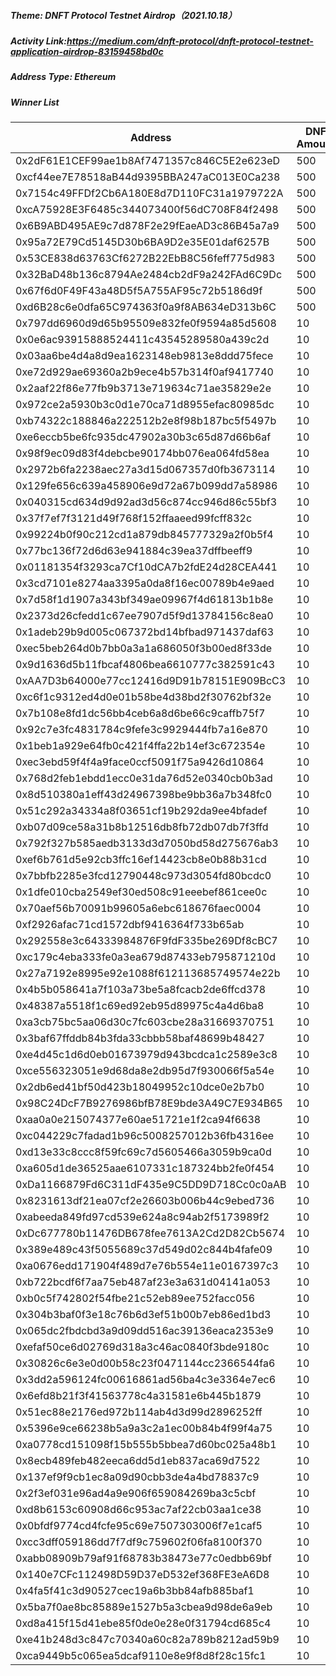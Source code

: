 ##### Theme: DNFT Protocol Testnet Airdrop（2021.10.18）

##### Activity Link:https://medium.com/dnft-protocol/dnft-protocol-testnet-application-airdrop-83159458bd0c

##### Address Type: Ethereum

##### Winner List

| Address                                    | DNF Amount |
| ------------------------------------------ | ---------- |
| 0x2dF61E1CEF99ae1b8Af7471357c846C5E2e623eD | 500        |
| 0xcf44ee7E78518aB44d9395BBA247aC013E0Ca238 | 500        |
| 0x7154c49FFDf2Cb6A180E8d7D110FC31a1979722A | 500        |
| 0xcA75928E3F6485c344073400f56dC708F84f2498 | 500        |
| 0x6B9ABD495AE9c7d878F2e29fEaeAD3c86B45a7a9 | 500        |
| 0x95a72E79Cd5145D30b6BA9D2e35E01daf6257B   | 500        |
| 0x53CE838d63763Cf6272B22EbB8C56feff775d983 | 500        |
| 0x32BaD48b136c8794Ae2484cb2dF9a242FAd6C9Dc | 500        |
| 0x67f6d0F49F43a48D5f5A755AF95c72b5186d9f   | 500        |
| 0xd6B28c6e0dfa65C974363f0a9f8AB634eD313b6C | 500        |
| 0x797dd6960d9d65b95509e832fe0f9594a85d5608 | 10         |
| 0x0e6ac93915888524411c43545289580a439c2d   | 10         |
| 0x03aa6be4d4a8d9ea1623148eb9813e8ddd75fece | 10         |
| 0xe72d929ae69360a2b9ece4b57b314f0af9417740 | 10         |
| 0x2aaf22f86e77fb9b3713e719634c71ae35829e2e | 10         |
| 0x972ce2a5930b3c0d1e70ca71d8955efac80985dc | 10         |
| 0xb74322c188846a222512b2e8f98b187bc5f5497b | 10         |
| 0xe6eccb5be6fc935dc47902a30b3c65d87d66b6af | 10         |
| 0x98f9ec09d83f4debcbe90174bb076ea064fd58ea | 10         |
| 0x2972b6fa2238aec27a3d15d067357d0fb3673114 | 10         |
| 0x129fe656c639a458906e9d72a67b099dd7a58986 | 10         |
| 0x040315cd634d9d92ad3d56c874cc946d86c55bf3 | 10         |
| 0x37f7ef7f3121d49f768f152ffaaeed99fcff832c | 10         |
| 0x99224b0f90c212cd1a879db845777329a2f0b5f4 | 10         |
| 0x77bc136f72d6d63e941884c39ea37dffbeeff9   | 10         |
| 0x01181354f3293ca7Cf10dCA7b2fdE24d28CEA441 | 10         |
| 0x3cd7101e8274aa3395a0da8f16ec00789b4e9aed | 10         |
| 0x7d58f1d1907a343bf349ae09967f4d61813b1b8e | 10         |
| 0x2373d26cfedd1c67ee7907d5f9d13784156c8ea0 | 10         |
| 0x1adeb29b9d005c067372bd14bfbad971437daf63 | 10         |
| 0xec5beb264d0b7bb0a3a1a686050f3b00ed8f33de | 10         |
| 0x9d1636d5b11fbcaf4806bea6610777c382591c43 | 10         |
| 0xAA7D3b64000e77cc12416d9D91b78151E909BcC3 | 10         |
| 0xc6f1c9312ed4d0e01b58be4d38bd2f30762bf32e | 10         |
| 0x7b108e8fd1dc56bb4ceb6a8d6be66c9caffb75f7 | 10         |
| 0x92c7e3fc4831784c9fefe3c9929444fb7a16e870 | 10         |
| 0x1beb1a929e64fb0c421f4ffa22b14ef3c672354e | 10         |
| 0xec3ebd59f4f4a9face0ccf5091f75a9426d10864 | 10         |
| 0x768d2feb1ebdd1ecc0e31da76d52e0340cb0b3ad | 10         |
| 0x8d510380a1eff43d24967398be9bb36a7b348fc0 | 10         |
| 0x51c292a34334a8f03651cf19b292da9ee4bfadef | 10         |
| 0xb07d09ce58a31b8b12516db8fb72db07db7f3ffd | 10         |
| 0x792f327b585aedb3133d3d7050bd58d275676ab3 | 10         |
| 0xef6b761d5e92cb3ffc16ef14423cb8e0b88b31cd | 10         |
| 0x7bbfb2285e3fcd12790448c973d3054fd80bcdc0 | 10         |
| 0x1dfe010cba2549ef30ed508c91eeebef861cee0c | 10         |
| 0x70aef56b70091b99605a6ebc618676faec0004   | 10         |
| 0xf2926afac71cd1572dbf9416364f733b65ab     | 10         |
| 0x292558e3c64333984876F9fdF335be269Df8cBC7 | 10         |
| 0xc179c4eba333fe0a3ea679d87433eb795871210d | 10         |
| 0x27a7192e8995e92e1088f612113685749574e22b | 10         |
| 0x4b5b058641a7f103a73be5a8fcacb2de6ffcd378 | 10         |
| 0x48387a5518f1c69ed92eb95d89975c4a4d6ba8   | 10         |
| 0xa3cb75bc5aa06d30c7fc603cbe28a31669370751 | 10         |
| 0x3baf67ffddb84b3fda33cbbb58baf48699b48427 | 10         |
| 0xe4d45c1d6d0eb01673979d943bcdca1c2589e3c8 | 10         |
| 0xce556323051e9d68da8e2db95d7f930066f5a54e | 10         |
| 0x2db6ed41bf50d423b18049952c10dce0e2b7b0   | 10         |
| 0x98C24DcF7B9276986bfB78E9bde3A49C7E934B65 | 10         |
| 0xaa0a0e215074377e60ae51721e1f2ca94f6638   | 10         |
| 0xc044229c7fadad1b96c5008257012b36fb4316ee | 10         |
| 0xd13e33c8ccc8f59fc69c7d5605466a3059b9ca0d | 10         |
| 0xa605d1de36525aae6107331c187324bb2fe0f454 | 10         |
| 0xDa1166879Fd6C311dF435e9C5DD9D718Cc0c0aAB | 10         |
| 0x8231613df21ea07cf2e26603b006b44c9ebed736 | 10         |
| 0xabeeda849fd97cd539e624a8c94ab2f5173989f2 | 10         |
| 0xDc677780b11476DB678fee7613A2Cd2D82Cb5674 | 10         |
| 0x389e489c43f5055689c37d549d02c844b4fafe09 | 10         |
| 0xa0676edd171904f489d7e76b554e11e0167397c3 | 10         |
| 0xb722bcdf6f7aa75eb487af23e3a631d04141a053 | 10         |
| 0xb0c5f742802f54fbe21c52eb89ee752facc056   | 10         |
| 0x304b3baf0f3e18c76b6d3ef51b00b7eb86ed1bd3 | 10         |
| 0x065dc2fbdcbd3a9d09dd516ac39136eaca2353e9 | 10         |
| 0xefaf50ce6d02769d318a3c46ac0840f3bde9180c | 10         |
| 0x30826c6e3e0d00b58c23f0471144cc2366544fa6 | 10         |
| 0x3dd2a596124fc00616861ad56ba4c3e3364e7ec6 | 10         |
| 0x6efd8b21f3f41563778c4a31581e6b445b1879   | 10         |
| 0x51ec88e2176ed972b114ab4d3d99d2896252ff   | 10         |
| 0x5396e9ce66238b5a9a3c2a1ec00b84b4f99f4a75 | 10         |
| 0xa0778cd151098f15b555b5bbea7d60bc025a48b1 | 10         |
| 0x8ecb489feb482eeca6dd5d1eb837aca69d7522   | 10         |
| 0x137ef9f9cb1ec8a09d90cbb3de4a4bd78837c9   | 10         |
| 0x2f3ef031e96ad4a9e906f659084269ba3c5cbf   | 10         |
| 0xd8b6153c60908d66c953ac7af22cb03aa1ce38   | 10         |
| 0x0bfdf9774cd4fcfe95c69e7507303006f7e1caf5 | 10         |
| 0xcc3dff059186dd7f7df9c759602f06fa8100f370 | 10         |
| 0xabb08909b79af91f68783b38473e77c0edbb69bf | 10         |
| 0x140e7CFc112498D59D37eD532ef368FE3eA6D8   | 10         |
| 0x4fa5f41c3d90527cec19a6b3bb84afb885baf1   | 10         |
| 0x5ba7f0ae8bc85889e1527b5a3cbea9d98de6a9eb | 10         |
| 0xd8a415f15d41ebe85f0de0e28e0f31794cd685c4 | 10         |
| 0xe41b248d3c847c70340a60c82a789b8212ad59b9 | 10         |
| 0xca9449b5c065ea5dcaf9110e8e9f8d8f28c15fc1 | 10         |
